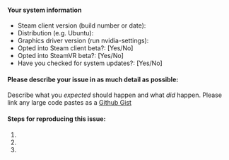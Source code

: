 #### Your system information

* Steam client version (build number or date): 
* Distribution (e.g. Ubuntu): 
* Graphics driver version (run nvidia-settings):
* Opted into Steam client beta?: [Yes/No]
* Opted into SteamVR beta?: [Yes/No]
* Have you checked for system updates?: [Yes/No]

#### Please describe your issue in as much detail as possible:
Describe what you _expected_ should happen and what _did_ happen. Please link any large code pastes as a [Github Gist](https://gist.github.com/)

#### Steps for reproducing this issue:

1. 
2. 
3. 
